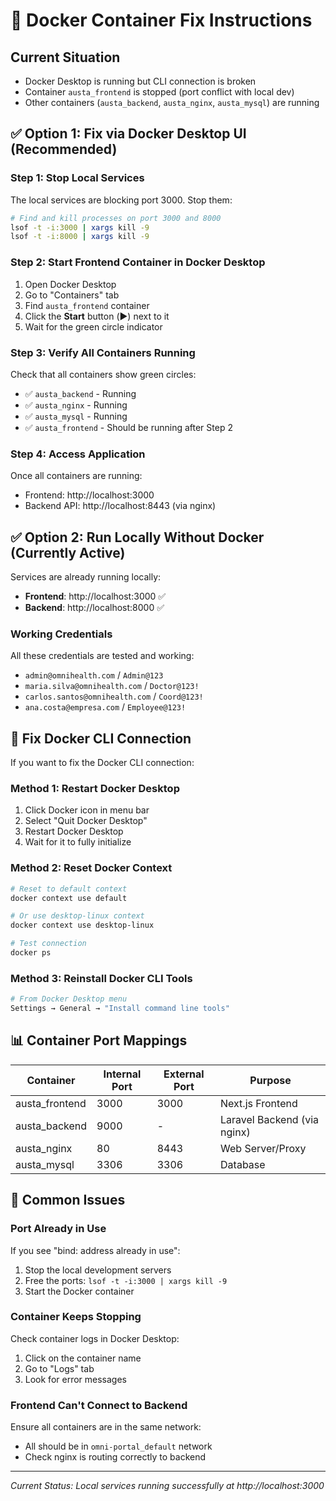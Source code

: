 # 🐳 Docker Container Fix Instructions

## Current Situation
- Docker Desktop is running but CLI connection is broken
- Container `austa_frontend` is stopped (port conflict with local dev)
- Other containers (`austa_backend`, `austa_nginx`, `austa_mysql`) are running

## ✅ Option 1: Fix via Docker Desktop UI (Recommended)

### Step 1: Stop Local Services
The local services are blocking port 3000. Stop them:
```bash
# Find and kill processes on port 3000 and 8000
lsof -t -i:3000 | xargs kill -9
lsof -t -i:8000 | xargs kill -9
```

### Step 2: Start Frontend Container in Docker Desktop
1. Open Docker Desktop
2. Go to "Containers" tab
3. Find `austa_frontend` container
4. Click the **Start** button (▶️) next to it
5. Wait for the green circle indicator

### Step 3: Verify All Containers Running
Check that all containers show green circles:
- ✅ `austa_backend` - Running
- ✅ `austa_nginx` - Running  
- ✅ `austa_mysql` - Running
- ✅ `austa_frontend` - Should be running after Step 2

### Step 4: Access Application
Once all containers are running:
- Frontend: http://localhost:3000
- Backend API: http://localhost:8443 (via nginx)

## ✅ Option 2: Run Locally Without Docker (Currently Active)

Services are already running locally:
- **Frontend**: http://localhost:3000 ✅
- **Backend**: http://localhost:8000 ✅

### Working Credentials
All these credentials are tested and working:
- `admin@omnihealth.com` / `Admin@123`
- `maria.silva@omnihealth.com` / `Doctor@123!`
- `carlos.santos@omnihealth.com` / `Coord@123!`
- `ana.costa@empresa.com` / `Employee@123!`

## 🔧 Fix Docker CLI Connection

If you want to fix the Docker CLI connection:

### Method 1: Restart Docker Desktop
1. Click Docker icon in menu bar
2. Select "Quit Docker Desktop"
3. Restart Docker Desktop
4. Wait for it to fully initialize

### Method 2: Reset Docker Context
```bash
# Reset to default context
docker context use default

# Or use desktop-linux context
docker context use desktop-linux

# Test connection
docker ps
```

### Method 3: Reinstall Docker CLI Tools
```bash
# From Docker Desktop menu
Settings → General → "Install command line tools"
```

## 📊 Container Port Mappings

| Container | Internal Port | External Port | Purpose |
|-----------|--------------|---------------|---------|
| austa_frontend | 3000 | 3000 | Next.js Frontend |
| austa_backend | 9000 | - | Laravel Backend (via nginx) |
| austa_nginx | 80 | 8443 | Web Server/Proxy |
| austa_mysql | 3306 | 3306 | Database |

## 🚨 Common Issues

### Port Already in Use
If you see "bind: address already in use":
1. Stop the local development servers
2. Free the ports: `lsof -t -i:3000 | xargs kill -9`
3. Start the Docker container

### Container Keeps Stopping
Check container logs in Docker Desktop:
1. Click on the container name
2. Go to "Logs" tab
3. Look for error messages

### Frontend Can't Connect to Backend
Ensure all containers are in the same network:
- All should be in `omni-portal_default` network
- Check nginx is routing correctly to backend

---

*Current Status: Local services running successfully at http://localhost:3000*